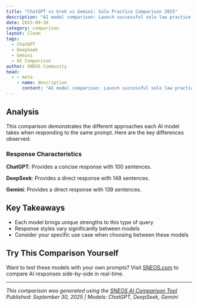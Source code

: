 ```yaml
---
title: "ChatGPT vs Grok vs Gemini: Solo Practice Comparison 2025"
description: "AI model comparison: Launch successful solo law practice - complete startup guide..."
date: 2025-09-30
category: comparison
layout: Clean
tags:
  - ChatGPT
  - DeepSeek
  - Gemini
  - AI Comparison
author: SNEOS Community
head:
  - - meta
    - name: description
      content: "AI model comparison: Launch successful solo law practice - complete startup guide..."
---
```


<ChatComparison
  title="ChatGPT vs Grok vs Gemini: Solo Practice Comparison 2025"
  prompt="Launch successful solo law practice - complete startup guide"
  :responses='{
    "ChatGPT": "Launching a successful solo law practice requires careful planning, a clear understanding of legal and business requirements, and effective marketing. Here\u2019s a complete startup guide to help you establish and grow your solo legal practice:\n\n---\n\n### 1. Preparation \u0026 Research\n\n**a. Define Your Niche/Specialization**\n- Choose legal areas you are passionate about and with market demand (e.g., family law, estate planning, criminal defense, business law).\n- Analyze local market competition and client needs.\n\n**b. Develop a Business Plan**\n- Outline your mission, vision, goals.\n- Financial projections (startup costs, expected revenue, expenses).\n- Marketing strategies.\n- Operational plan and workflow.\n\n**c. Understand Legal and Ethical Obligations**\n- Review your jurisdiction\u2019s rules on solo practice, advertising, client confidentiality.\n- Check continuing legal education (CLE) requirements.\n- Professional liability insurance.\n\n---\n\n### 2. Licensing and Registration\n\n**a. Verify State Bar Requirements**\n- Ensure you have an active law license and are in good standing.\n- Register your practice if required.\n\n**b. Choose a Business Structure**\n- Sole proprietorship, LLC, PLLC, or professional corporation.\n- Consult a business attorney or accountant on tax and liability implications.\n\n**c. Register Your Business Name**\n- Use your name or a trade name (\u201Cdoing business as\u201D).\n- File with state/county agencies as required.\n\n**d. Obtain EIN**\n- Get an Employer Identification Number (EIN) from IRS for tax purposes.\n\n---\n\n### 3. Set Up Your Office\n\n**a. Location**\n- Home office or rented space.\n- Consider client accessibility, professionalism, and costs.\n\n**b. Equipment and Technology**\n- Computer, printer, scanner.\n- Reliable phone system and internet.\n- Practice management software (Clio, MyCase, PracticePanther).\n- Time tracking and billing software.\n- Secure client data storage and backup solutions.\n\n**c. Office Supplies**\n- Legal forms and templates.\n- Books, references pertinent to your practice area.\n- Stationery, business cards.\n\n---\n\n### 4. Financial Management\n\n**a. Business Bank Account**\n- Open a separate bank account for business funds.\n\n**b. Accounting System**\n- Use QuickBooks, Xero, or hire an accountant.\n- Track income, expenses, trust accounts properly.\n\n**c. Set Your Fee Structure**\n- Hourly rates, flat fees, retainers.\n- Be clear on billing, retainer agreements.\n\n**d. Professional Liability Insurance**\n- Protect yourself from malpractice claims.\n\n**e. Manage Trust Accounts**\n- If handling client funds, maintain compliance with trust accounting rules.\n\n---\n\n### 5. Marketing \u0026 Client Development\n\n**a. Branding**\n- Create a professional logo.\n- Develop a website optimized for SEO.\n- Ensure website includes bio, services, contact info, client testimonials.\n\n**b. Online Presence**\n- Claim your Google My Business listing.\n- Be active on relevant social media (LinkedIn, Facebook).\n\n**c. Networking**\n- Join local bar associations and legal groups.\n- Attend community events and business mixers.\n- Cultivate referral relationships with other attorneys.\n\n**d. Content Marketing**\n- Write blogs, newsletters, or client advisories.\n- Host webinars or free consultations.\n\n---\n\n### 6. Client Intake and Service\n\n**a. Client Intake Process**\n- Have clear intake forms and conflict checks.\n- Obtain signed engagement and retainer agreements.\n\n**b. Communication**\n- Respond promptly.\n- Set expectations about case updates.\n\n**c. Case Management**\n- Use practice management software.\n- Track deadlines with calendars and reminders.\n\n**d. Maintain Professionalism**\n- Follow ethical rules.\n- Keep client information confidential.\n\n---\n\n### 7. Continuing Growth and Learning\n\n**a. Continuing Legal Education (CLE)**\n- Regularly update skills and knowledge.\n- Stay current on changes in law.\n\n**b. Evaluate and Adjust**\n- Review financial and marketing effectiveness.\n- Seek client feedback.\n\n**c. Consider Expansion**\n- Hire support staff or contract attorneys as workload grows.\n- Explore new practice areas.\n\n---\n\n### Sample Timeline for Startup\n\n| Month | Tasks |\n|-------|-------|\n| 1     | Define niche, create business plan, research requirements |\n| 2     | Choose business structure, register business, get EIN |\n| 3     | Set up office, purchase equipment, build website |\n| 4     | Open business accounts, buy insurance, launch marketing |\n| 5     | Begin client intake, network, refine processes |\n| 6\u002B    | Full practice operations, seek growth opportunities |\n\n---\n\n### Additional Tips\n\n- Keep overhead low initially; virtual offices and remote tools can reduce costs.\n- Prioritize excellent client service to build reputation.\n- Consider mentorship from experienced solo practitioners.\n- Stay organized to avoid burnout.\n- Use technology to automate routine tasks.\n\n---\n\nIf you want, I can also provide templates for engagement letters, business plans, or marketing checklists. Just ask!",
    "DeepSeek": "Of course. Launching a successful solo law practice is an ambitious and rewarding endeavor. This complete startup guide breaks the process down into manageable phases, from the initial idea to your first client and beyond.\n\n---\n\n### **The Complete Startup Guide to Launching Your Solo Law Practice**\n\nThis guide is structured in five critical phases:\n1.  **Foundation \u0026 Planning** - The \u0022Why\u0022 and \u0022What\u0022\n2.  **Legal \u0026 Administrative Setup** - The \u0022How\u0022 and \u0022Where\u0022\n3.  **Financial Management** - The \u0022Fuel\u0022\n4.  **Marketing \u0026 Client Acquisition** - The \u0022Voice\u0022\n5.  **Launch \u0026 Growth** - The \u0022Action\u0022\n\n---\n\n### **Phase 1: Foundation \u0026 Planning (The Blueprint)**\n\nThis is the most important phase. Rushing here leads to failure.\n\n**1.1 Self-Assessment \u0026 Niche Selection:**\n*   **Why Solo?** Be clear on your motivation (autonomy, flexibility, higher earnings potential).\n*   **Practice Area:** What will you sell? Be specific.\n    *   **Generalist vs. Specialist:** As a solo, specializing is almost always better. You become the go-to expert.\n    *   **Consider:** What are you experienced/good at? What is the market demand in your area? What do you enjoy? (e.g., \u0022Estate Planning for Young Families,\u0022 \u0022Landlord-Tenant Law for Small Property Owners,\u0022 \u0022B2B Contract Review for Tech Startups\u0022).\n*   **Target Client:** Who is your ideal client? Define their demographics, pain points, and where they \u0022hang out\u0022 (online and offline).\n\n**1.2 Business Plan Creation:**\nThis is your roadmap. It doesn\u0027t need to be 100 pages, but it must be written.\n*   **Executive Summary:** Your mission statement and core goals.\n*   **Services \u0026 Pricing:** List your practice areas and define your fee structures (hourly, flat fee, contingency, retainer).\n*   **Market Analysis:** Who are your local competitors? What makes you different (your Unique Value Proposition)?\n*   **Marketing Strategy:** Outline your initial plan (see Phase 4).\n*   **Financial Projections:**\n    *   **Startup Costs:** Technology, bar fees, insurance, website, office supplies, etc.\n    *   **Operating Expenses:** Monthly costs (rent, software subscriptions, marketing, insurance).\n    *   **Income Goals:** How much do you need to earn to break even? To be profitable? Set realistic targets for Year 1.\n\n**1.3 The Financial Runway:**\n*   **Save Up:** Have *at least* 6 months of living expenses \u002B startup costs saved. This removes the panic and allows you to make smart decisions.\n\n---\n\n### **Phase 2: Legal \u0026 Administrative Setup**\n\nMake it official and professional.\n\n**2.1 Business Structure:**\n*   **Sole Proprietorship:** Simplest, but offers no personal liability protection. **Not recommended.**\n*   **Professional Corporation (PC) or Professional Limited Liability Company (PLLC/LLC):** The standard. This protects your personal assets from business debts and lawsuits. **Consult with a business lawyer and accountant** to choose the right one for your state and tax situation.\n\n**2.2 Name \u0026 Branding:**\n*   **Firm Name:** Check for availability with your state bar and Secretary of State. Many solos use \u0022[Your Name] Law Firm\u0022 or something descriptive.\n*   **Logo \u0026 Brand Identity:** Create a professional logo and choose a color scheme/fonts. Use a service like 99designs or Canva Pro. Consistency is key.\n\n**2.3 Essential Tools \u0026 Technology:**\n*   **Practice Management Software:** **Non-negotiable.** This is your firm\u0027s central nervous system. Examples: Clio, PracticePanther, MyCase. They handle calendaring, time tracking, billing, document management, and client communication.\n*   **Document Management \u0026 Storage:** A secure, cloud-based system (often part of your practice management software). Never rely solely on a desktop hard drive.\n*   **Accounting Software:** QuickBooks Online is the industry standard. **Keep business and personal finances separate from day one.**\n*   **Email \u0026 Office Suite:** Microsoft 365 or Google Workspace. Use a professional email (e.g., \u0060yourname@yourfirm.com\u0060).\n*   **Legal Research:** Westlaw or LexisNexis. Look for solo/small firm discounts.\n\n**2.4 Office Setup:**\n*   **Virtual Office:** A great, low-cost starting point. Provides a professional business address, mail handling, and sometimes access to meeting rooms.\n*   **Home Office:** Ensure you have a dedicated, quiet, and professional space for client calls.\n*   **Co-working Space:** Offers flexibility and a professional meeting space when needed.\n\n**2.5 Insurance:**\n*   **Professional Liability (Malpractice) Insurance:** **Essential.** Do not practice without it.\n*   **Business Owner\u0027s Policy (BOP):** Often bundles general liability and property insurance.\n\n**2.6 IOLTA \u0026 Bank Accounts:**\n*   Open a dedicated **business checking account**.\n*   Open an **IOLTA (Interest on Lawyers\u0027 Trust Accounts)** account for holding client funds. This is a strict ethical requirement.\n\n---\n\n### **Phase 3: Financial Management**\n\n**3.1 Pricing Your Services:**\n*   **Know Your Value:** Research standard rates in your area and practice area.\n*   **Offer Options:** Be prepared to quote hourly, flat fee, or limited-scope representation. Flat fees are often attractive to clients and provide you with predictable income.\n\n**3.2 Billing \u0026 Payments:**\n*   **Use Your Software:** Track *all* your time, no matter how small.\n*   **Make Paying Easy:** Use the payment processing in your practice management software (e.g., Clio Manage Payments, LawPay). Accept credit cards and ACH transfers. Send electronic invoices.\n\n**3.3 Budgeting \u0026 Bookkeeping:**\n*   **Review Finances Weekly:** Know your cash flow.\n*   **Hire an Accountant:** A CPA familiar with law firms is invaluable for taxes and financial advice.\n\n---\n\n### **Phase 4: Marketing \u0026 Client Acquisition**\n\n**4.1 Your Digital Foundation:**\n*   **Professional Website:** This is your #1 marketing asset. It must be modern, mobile-friendly, and clear. Include:\n    *   Your bio and credentials.\n    *   Detailed service pages.\n    *   Clear contact information.\n    *   Client-focused content (a blog is great for SEO).\n*   **Google Business Profile:** Claim and optimize your listing. This is critical for local search. Get clients to leave reviews.\n\n**4.2 Online Visibility (SEO \u0026 Content):**\n*   **Local SEO:** Ensure your website is optimized for searches like \u0022[Your Practice Area] lawyer [Your City]\u0022.\n*   **Content Marketing:** Write blog posts or create short videos answering common questions your ideal clients have. This builds authority and drives organic traffic.\n\n**4.3 Networking \u0026 Relationships:**\n*   **Other Lawyers:** Become a resource. Network with lawyers outside your practice area who can refer clients to you (e.g., a divorce lawyer referring estate planning work).\n*   **CPAs, Financial Planners, Realtors:** These are fantastic referral sources for many practice areas.\n*   **Bar Associations \u0026 Community Groups:** Get involved. Visibility leads to referrals.\n\n**4.4 Free \u0026 Low-Cost Marketing Ideas:**\n*   Offer a free, valuable webinar or guide on your website in exchange for an email address.\n*   Write for local publications or legal websites.\n*   Be active and helpful in relevant online forums or LinkedIn groups.\n\n---\n\n### **Phase 5: Launch \u0026 Growth**\n\n**5.1 The Pre-Launch Checklist:**\n*   [ ] Business entity formed (PLLC/PC)\n*   [ ] EIN obtained from the IRS\n*   [ ] Business bank account \u0026 IOLTA opened\n*   [ ] Malpractice insurance secured\n*   [ ] Practice management software set up\n*   [ ] Website live and professional\n*   [ ] Email and phone system configured\n*   [ ] Fee agreements and engagement letters drafted (**have a lawyer review these**)\n*   [ ] Office space (virtual or home) ready\n\n**5.2 The Launch:**\n*   **Announce Your Firm:** Send an email to your professional network (former colleagues, law school classmates). Don\u0027t be shy\u2014ask for referrals.\n*   **Soft Launch:** Take your first one or two clients to work out any kinks in your processes.\n*   **Formal Launch:** Announce on LinkedIn and other social media.\n\n**5.3 Building Systems \u0026 Scaling:**\n*   **Create Checklists:** For new client intake, document drafting, closing a file. This ensures consistency and efficiency.\n*   **Outsource:** You can\u0027t do everything. Early on, consider a virtual assistant for administrative tasks or a freelance bookkeeper.\n*   **Focus on Client Experience:** Communicate clearly and often. Under-promise and over-deliver. A happy client is your best marketer.\n*   **Review \u0026 Adapt:** Every quarter, review your business plan and finances. What\u0027s working? What isn\u0027t? Be prepared to pivot your marketing strategy.\n\n### **Mindset is Everything**\n\nRunning a solo practice is a marathon, not a sprint. Embrace the following:\n*   **Be Disciplined:** You are now the boss and the employee.\n*   **Embrace Continuous Learning:** The law and marketing change constantly.\n*   **Manage Imposter Syndrome:** It\u0027s normal. Remember why you started and the value you provide.\n*   **Prioritize Work-Life Balance:** Set boundaries from the beginning to avoid burnout.\n\nYou have",
    "Gemini": "## Launching a Successful Solo Law Practice: A Complete Startup Guide\n\nStarting your own law practice is a rewarding, albeit challenging, endeavor. This guide provides a comprehensive roadmap to help you navigate the process from initial concept to a thriving business.\n\n**Phase 1:  Preparation and Planning (The Foundation)**\n\n**1. Self-Assessment and Goal Setting:**\n\n*   **Why Solo?**  Honestly assess your motivations.  Are you driven by autonomy, specific practice area focus, or frustration with traditional firm structures?\n*   **Strengths and Weaknesses:**  Identify your legal expertise, business acumen, and personality traits. Where do you excel?  What areas need improvement or outsourcing?\n*   **Short-Term and Long-Term Goals:**  Define your desired practice size, client base, revenue targets, work-life balance, and exit strategy.\n\n**2. Market Research and Niche Selection:**\n\n*   **Target Market:**  Who are your ideal clients?  What are their demographics, needs, and pain points?  Consider focusing on a specific niche (e.g., DUI defense, estate planning for young families, contract law for startups).\n*   **Competition Analysis:**  Identify existing lawyers in your target market. What are their strengths, weaknesses, pricing, and marketing strategies?  How can you differentiate yourself?\n*   **Demand Analysis:**  Is there a real need for your chosen practice area in your target market?  Use online research, local bar association data, and discussions with other attorneys.\n\n**3. Crafting a Robust Business Plan:**\n\n*   **Executive Summary:**  A concise overview of your practice, goals, and strategy.\n*   **Company Description:**  Define your practice area(s), target market, legal structure (sole proprietorship, LLC, PLLC), and value proposition.\n*   **Market Analysis:**  Detailed analysis of your target market, competition, and demand.\n*   **Services Offered:**  Specifically list the legal services you will provide.\n*   **Marketing and Sales Strategy:**  Outline how you will attract and retain clients (see Phase 3).\n*   **Management and Organization:**  Describe your management structure, roles, and responsibilities. (Initially, this will be you, but consider future staffing).\n*   **Financial Projections:**  Develop realistic revenue projections, expense budgets, and cash flow statements for at least the first 1-3 years.  Include worst-case, best-case, and most-likely scenarios.\n*   **Funding Request (if applicable):**  If you need external funding, outline your funding requirements and repayment plan.\n\n**4. Secure Funding:**\n\n*   **Personal Savings:**  The most common source of funding for solo practices.\n*   **Loans:**  Small business loans from banks, credit unions, or online lenders.\n*   **Lines of Credit:**  Provide access to funds as needed for operating expenses.\n*   **Credit Cards:**  Use responsibly for smaller expenses and building business credit.\n*   **Friends and Family:**  Formalize loans with clear terms and agreements.\n*   **SBA Loans:**  Government-backed loans with potentially favorable terms.\n\n**Phase 2:  Legal and Practical Setup (The Infrastructure)**\n\n**1. Choose Your Business Structure:**\n\n*   **Sole Proprietorship:**  Simple to set up but offers no personal liability protection.\n*   **Limited Liability Company (LLC) or Professional Limited Liability Company (PLLC):**  Provides liability protection and pass-through taxation (profits passed directly to you).  Often the preferred choice for solo attorneys. Consult with an accountant and attorney to determine the best structure for your specific circumstances.\n\n**2. Legal and Ethical Requirements:**\n\n*   **Bar Admission:**  Ensure you are in good standing with the relevant state bar(s).\n*   **Malpractice Insurance:**  Essential for protecting you from potential lawsuits.  Shop around for the best coverage and rates.\n*   **Client Trust Account:**  A separate bank account for holding client funds (required by bar rules).\n*   **Operating Account:**  For business income and expenses.\n*   **Compliance with Rules of Professional Conduct:**  Adhere to all ethical rules regarding client confidentiality, conflicts of interest, and advertising.\n*   **Continuing Legal Education (CLE):**  Stay up-to-date on legal developments and ethical requirements.\n\n**3. Office Space and Equipment:**\n\n*   **Home Office:**  A cost-effective option initially, but ensure it complies with local zoning regulations and presents a professional image.\n*   **Co-working Space:**  Provides a professional environment, networking opportunities, and shared resources.\n*   **Virtual Office:**  Offers a business address, phone answering, and occasional meeting space.\n*   **Dedicated Office:**  The most professional option, but also the most expensive.\n*   **Essential Equipment:**  Computer, printer, scanner, phone system (VOIP recommended), secure internet connection, ergonomic chair and desk.\n*   **Legal Software:**  Case management software, time tracking software, billing software, legal research tools (Westlaw, LexisNexis).\n\n**4. Essential Documents and Policies:**\n\n*   **Client Engagement Agreement:**  A written agreement outlining the scope of representation, fees, and other important terms.\n*   **Privacy Policy:**  In compliance with data privacy laws.\n*   **Document Retention Policy:**  Outlining how you will store and dispose of client documents.\n*   **Conflict of Interest Policy:**  Describing how you will identify and resolve potential conflicts.\n*   **Billing and Payment Policy:**  Clearly stating your billing rates, payment methods, and late payment policies.\n\n**5. Obtain Necessary Licenses and Permits:**\n\n*   **Business License:**  Required by most cities and counties.\n*   **EIN (Employer Identification Number):**  Required if you form an LLC or plan to hire employees.\n\n**Phase 3:  Marketing and Client Acquisition (The Visibility)**\n\n**1. Develop a Marketing Strategy:**\n\n*   **Define Your Brand:**  Create a unique brand identity (logo, colors, website design) that reflects your values and target market.\n*   **Website:**  A professional website is essential.  Include information about your services, experience, client testimonials, and contact information.\n*   **Search Engine Optimization (SEO):**  Optimize your website and content to rank higher in search engine results.\n*   **Content Marketing:**  Create valuable content (blog posts, articles, videos, infographics) that attracts your target audience and establishes you as an expert.\n*   **Social Media:**  Use social media platforms (LinkedIn, Facebook, Twitter) to connect with potential clients and referral sources.\n*   **Networking:**  Attend industry events, join local bar associations, and build relationships with other professionals.\n*   **Referral Program:**  Encourage existing clients and colleagues to refer new clients to you.\n*   **Online Advertising:**  Consider pay-per-click (PPC) advertising on Google or social media.\n*   **Local Community Involvement:**  Sponsor local events, volunteer your legal services, and participate in community activities.\n\n**2.  Sales and Client Intake:**\n\n*   **Respond Promptly to Inquiries:**  Treat every inquiry as a potential client.\n*   **Initial Consultation:**  Offer a free or low-cost initial consultation to assess the client\u0027s needs and explain your services.\n*   **Clearly Communicate Value:**  Explain how you can help the client achieve their goals.\n*   **Set Realistic Expectations:**  Be honest about the potential outcomes of the case.\n*   **Follow Up:**  Stay in touch with potential clients after the initial consultation.\n\n**Phase 4:  Operations and Management (The Efficiency)**\n\n**1.  Efficient Case Management:**\n\n*   **Use Case Management Software:**  Streamline your workflow, track deadlines, and manage client communications.\n*   **Develop Standardized Procedures:**  Create checklists and templates for common tasks.\n*   **Time Management:**  Track your time accurately for billing purposes.\n*   **Prioritize Tasks:**  Focus on the most important and urgent tasks.\n*   **Delegate Tasks (as you grow):**  Hire support staff (paralegal, legal secretary) to handle administrative tasks.\n\n**2.  Financial Management:**\n\n*   **Bookkeeping:**  Track your income and expenses accurately.  Consider using accounting software or hiring a bookkeeper.\n*   **Billing and Invoicing:**  Bill clients promptly and accurately.\n*   **Budgeting:**  Develop a realistic budget and track your progress.\n*   **Tax Planning:**  Consult with a tax advisor to minimize your tax liability.\n*   **Monitor Cash Flow:**  Ensure you have enough cash on hand to cover your expenses.\n\n**3.  Client Communication and Relationship Management:**\n\n*   **Communicate Regularly with Clients:**  Keep clients informed about the progress of their cases.\n*   **Be Responsive to Client Inquiries:**  Respond promptly to client emails and phone calls.\n*   **Provide Excellent Customer Service:**  Treat clients with respect and empathy.\n*   **Solicit Client Feedback:**  Ask clients for feedback on your services and make improvements as needed.\n\n**4.  Continuous Improvement:**\n\n*   **Stay Up-to-Date on Legal Developments:**  Attend CLE courses and read legal publications.\n*   **Evaluate Your Marketing Efforts:**  Track the results of your marketing campaigns and make adjustments as needed.\n*   **Seek Mentorship:**  Connect with experienced attorneys who can provide guidance and support.\n*   **Network with Other Lawyers:**  Share ideas and best practices with other attorneys.\n\n**Phase 5:  Growth and Sustainability (The Long Game)**\n\n**1.  Refine Your Niche:**  As you gain experience, consider specializing in a more specific area of law.\n**2.  Expand Your Team:**  Hire paralegals, legal assistants, or associate attorneys to handle more workload.\n**3.  Improve Processes:**  Constantly look for ways to streamline your operations and improve efficiency.\n**4.  Invest in Technology:**  Adopt new technologies to improve your productivity and client service.\n**5.  Diversify Revenue Streams:**  Consider offering additional services, such as mediation or consulting.\n**6.  Build a Strong Reputation:**  Focus on providing excellent legal services and building a positive reputation in the community.\n**7.  Plan for Succession:**  Consider your long-term exit strategy and develop a plan for transitioning your practice to someone else.\n\n**Key Success Factors:**\n\n*   **Hard Work and Dedication:**  Starting a solo practice requires a significant time commitment.\n*   **Strong Work Ethic:**  Be reliable, responsive, and committed to providing excellent service.\n*   **Excellent Communication Skills:**  Be able to communicate effectively with clients, colleagues, and judges.\n*   **Business Acumen:**  Understand the basics of business management, marketing, and finance.\n*   **Resilience:**  Be prepared to face challenges and setbacks.\n*   **Ethical Conduct:**  Maintain the highest ethical standards.\n*   **Adaptability:**  Be willing to adapt to changing market conditions and client needs.\n*   **Self-Care:**  Prioritize your physical and mental health to avoid burnout.\n\n**Important Considerations:**\n\n*   **Legal Ethics and Malpractice:**  Always prioritize ethical considerations and maintain adequate malpractice insurance.\n*   **Time Management and Work-Life Balance:**  Set boundaries to avoid burnout.\n*   **Technology and Security:**  Protect client data with appropriate security measures.\n*   **Continuing Education:**  Stay up-to-date on legal developments.\n\n**This guide provides a comprehensive overview, but it is not a substitute for legal or financial advice. Consult with qualified professionals to address your specific circumstances.**\n\nLaunching a successful solo law practice is a marathon, not a sprint.  With careful planning, hard work, and a commitment to providing excellent service, you can build a thriving and rewarding career. Good luck!\n"
  }'
  published-date="12:53"
/>

## Analysis

This comparison demonstrates the different approaches each AI model takes when responding to the same prompt. Here are the key differences observed:

### Response Characteristics

**ChatGPT**: Provides a concise response with 100 sentences. 

**DeepSeek**: Provides a direct response with 148 sentences. 

**Gemini**: Provides a direct response with 139 sentences. 

## Key Takeaways

- Each model brings unique strengths to this type of query
- Response styles vary significantly between models
- Consider your specific use case when choosing between these models

## Try This Comparison Yourself

Want to test these models with your own prompts? Visit [SNEOS.com](https://sneos.com) to compare AI responses side-by-side in real-time.

---

*This comparison was generated using the [SNEOS AI Comparison Tool](https://sneos.com)*
*Published: September 30, 2025 | Models: ChatGPT, DeepSeek, Gemini*
